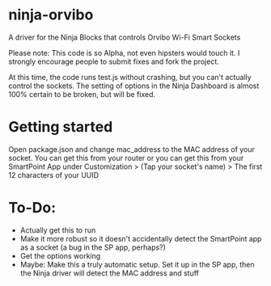 ninja-orvibo
============

A driver for the Ninja Blocks that controls Orvibo Wi-Fi Smart Sockets

Please note: This code is so Alpha, not even hipsters would touch it. I strongly encourage people to submit fixes and fork the project.

At this time, the code runs test.js without crashing, but you can't actually control the sockets. The setting of options in the Ninja Dashboard is almost 100% certain to be broken, but will be fixed.

Getting started
===============

Open package.json and change mac_address to the MAC address of your socket. You can get this from your router or you can get this from your SmartPoint App under Customization > (Tap your socket's name) > The first 12 characters of your UUID

To-Do:
======

* Actually get this to run
* Make it more robust so it doesn't accidentally detect the SmartPoint app as a socket (a bug in the SP app, perhaps?)
* Get the options working
* Maybe: Make this a truly automatic setup. Set it up in the SP app, then the Ninja driver will detect the MAC address and stuff
